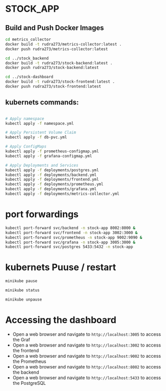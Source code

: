 # STOCK_APP

## Build and Push Docker Images

```sh
cd metrics_collector
docker build -t rudra273/metrics-collector:latest .
docker push rudra273/metrics-collector:latest

cd ../stock_backend
docker build -t rudra273/stock-backend:latest .
docker push rudra273/stock-backend:latest

cd ../stock-dashboard
docker build -t rudra273/stock-frontend:latest .
docker push rudra273/stock-frontend:latest
```

## kubernets commands:

```sh

# Apply namespace
kubectl apply -f namespace.yml

# Apply Persistent Volume Claim
kubectl apply -f db-pvc.yml

# Apply ConfigMaps
kubectl apply -f prometheus-configmap.yml
kubectl apply -f grafana-configmap.yml

# Apply Deployments and Services
kubectl apply -f deployments/postgres.yml
kubectl apply -f deployments/backend.yml
kubectl apply -f deployments/frontend.yml
kubectl apply -f deployments/prometheus.yml
kubectl apply -f deployments/grafana.yml
kubectl apply -f deployments/metrics-collector.yml
```

# port forwardings

```sh
kubectl port-forward svc/backend -n stock-app 8002:8000 &
kubectl port-forward svc/frontend -n stock-app 3002:3000 &
kubectl port-forward svc/prometheus -n stock-app 9002:9090 &
kubectl port-forward svc/grafana -n stock-app 3005:3000 &
kubectl port-forward svc/postgres 5433:5432 -n stock-app 
```

# kubernets Puuse / restart

```sh
minikube pause

minikube status

minikube unpause
```

# Accessing the dashboard
- Open a web browser and navigate to `http://localhost:3005` to access the Graf
- Open a web browser and navigate to `http://localhost:3002` to access the frontend
- Open a web browser and navigate to `http://localhost:9002` to access the Prometheus
- Open a web browser and navigate to `http://localhost:8002` to access the backend
- Open a web browser and navigate to `http://localhost:5433` to access the PostgreSQL




